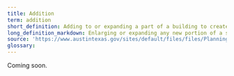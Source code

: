 ```yaml
---
title: Addition
term: addition
short_definition: Adding to or expanding a part of a building to create a vertical or horizontal extension.
long_definition_markdown: Enlarging or expanding any new portion of a structure to create a vertical or horizontal extension.
source: 'https://www.austintexas.gov/sites/default/files/files/Planning/CodeNEXT/ALDC_PRD_23_LandDevelopmentCode_Combined_2017_0130_web.pdf'
glossary:
---
```



Coming soon.